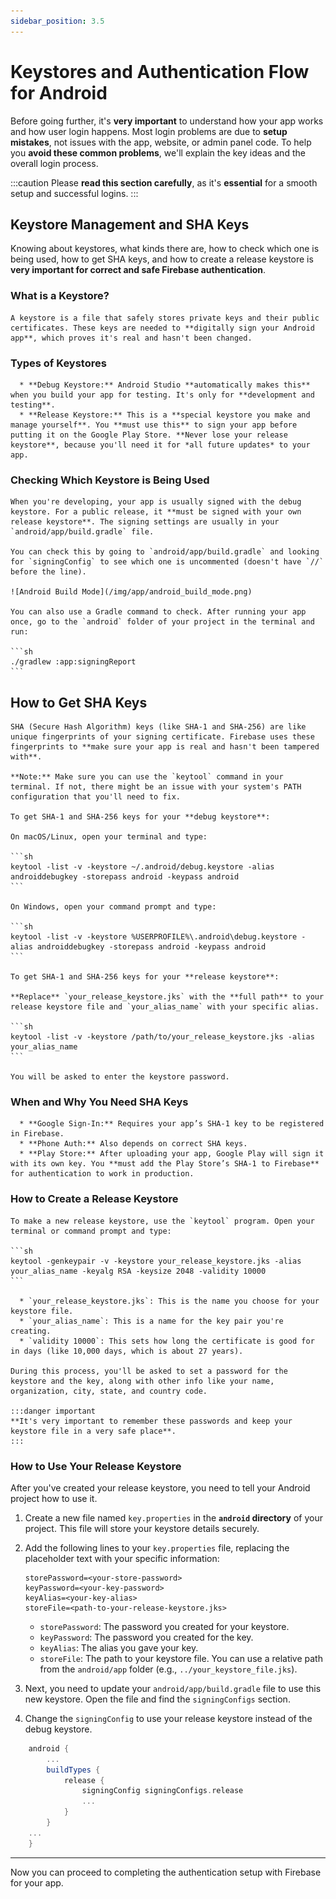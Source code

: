 ```yaml
---
sidebar_position: 3.5
---
```


# Keystores and Authentication Flow for Android

Before going further, it's **very important** to understand how your app works and how user login happens. Most login problems are due to **setup mistakes**, not issues with the app, website, or admin panel code. To help you **avoid these common problems**, we'll explain the key ideas and the overall login process.

:::caution
Please **read this section carefully**, as it's **essential** for a smooth setup and successful logins.
:::

## Keystore Management and SHA Keys

Knowing about keystores, what kinds there are, how to check which one is being used, how to get SHA keys, and how to create a release keystore is **very important for correct and safe Firebase authentication**.

### What is a Keystore?

    A keystore is a file that safely stores private keys and their public certificates. These keys are needed to **digitally sign your Android app**, which proves it's real and hasn't been changed.

### Types of Keystores

      * **Debug Keystore:** Android Studio **automatically makes this** when you build your app for testing. It's only for **development and testing**.
      * **Release Keystore:** This is a **special keystore you make and manage yourself**. You **must use this** to sign your app before putting it on the Google Play Store. **Never lose your release keystore**, because you'll need it for *all future updates* to your app.

### Checking Which Keystore is Being Used

    When you're developing, your app is usually signed with the debug keystore. For a public release, it **must be signed with your own release keystore**. The signing settings are usually in your `android/app/build.gradle` file.

    You can check this by going to `android/app/build.gradle` and looking for `signingConfig` to see which one is uncommented (doesn't have `//` before the line).

    ![Android Build Mode](/img/app/android_build_mode.png)

    You can also use a Gradle command to check. After running your app once, go to the `android` folder of your project in the terminal and run:

    ```sh
    ./gradlew :app:signingReport
    ```

## How to Get SHA Keys

    SHA (Secure Hash Algorithm) keys (like SHA-1 and SHA-256) are like unique fingerprints of your signing certificate. Firebase uses these fingerprints to **make sure your app is real and hasn't been tampered with**.

    **Note:** Make sure you can use the `keytool` command in your terminal. If not, there might be an issue with your system's PATH configuration that you'll need to fix.

    To get SHA-1 and SHA-256 keys for your **debug keystore**:

    On macOS/Linux, open your terminal and type:

    ```sh
    keytool -list -v -keystore ~/.android/debug.keystore -alias androiddebugkey -storepass android -keypass android
    ```

    On Windows, open your command prompt and type:

    ```sh
    keytool -list -v -keystore %USERPROFILE%\.android\debug.keystore -alias androiddebugkey -storepass android -keypass android
    ```

    To get SHA-1 and SHA-256 keys for your **release keystore**:

    **Replace** `your_release_keystore.jks` with the **full path** to your release keystore file and `your_alias_name` with your specific alias.

    ```sh
    keytool -list -v -keystore /path/to/your_release_keystore.jks -alias your_alias_name
    ```

    You will be asked to enter the keystore password.

### When and Why You Need SHA Keys

      * **Google Sign-In:** Requires your app’s SHA-1 key to be registered in Firebase.
      * **Phone Auth:** Also depends on correct SHA keys.
      * **Play Store:** After uploading your app, Google Play will sign it with its own key. You **must add the Play Store’s SHA-1 to Firebase** for authentication to work in production.

### How to Create a Release Keystore

    To make a new release keystore, use the `keytool` program. Open your terminal or command prompt and type:

    ```sh
    keytool -genkeypair -v -keystore your_release_keystore.jks -alias your_alias_name -keyalg RSA -keysize 2048 -validity 10000
    ```

      * `your_release_keystore.jks`: This is the name you choose for your keystore file.
      * `your_alias_name`: This is a name for the key pair you're creating.
      * `validity 10000`: This sets how long the certificate is good for in days (like 10,000 days, which is about 27 years).

    During this process, you'll be asked to set a password for the keystore and the key, along with other info like your name, organization, city, state, and country code.
    
    :::danger important
    **It's very important to remember these passwords and keep your keystore file in a very safe place**.
    :::

### How to Use Your Release Keystore

After you've created your release keystore, you need to tell your Android project how to use it.

1. Create a new file named `key.properties` in the **`android` directory** of your project. This file will store your keystore details securely.

2. Add the following lines to your `key.properties` file, replacing the placeholder text with your specific information:

    ```properties
    storePassword=<your-store-password>
    keyPassword=<your-key-password>
    keyAlias=<your-key-alias>
    storeFile=<path-to-your-release-keystore.jks>
    ```

      * `storePassword`: The password you created for your keystore.
      * `keyPassword`: The password you created for the key.
      * `keyAlias`: The alias you gave your key.
      * `storeFile`: The path to your keystore file. You can use a relative path from the `android/app` folder (e.g., `../your_keystore_file.jks`).

3. Next, you need to update your `android/app/build.gradle` file to use this new keystore. Open the file and find the `signingConfigs` section.

4. Change the `signingConfig` to use your release keystore instead of the debug keystore.

```gradle
    android {
        ...
        buildTypes {
            release {
                signingConfig signingConfigs.release
                ...
            }
        }
    ...
    }
```

-----

Now you can proceed to completing the authentication setup with Firebase for your app.
